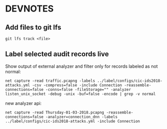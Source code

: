 # DEVNOTES

## Add files to git lfs

	git lfs track <file>

## Label selected audit records live

Show output of external analyzer and filter only for records labeled as not normal:

    net capture -read traffic.pcapng -labels ../label/configs/cic-ids2018-attacks.yml -csv -compress=false -include Connection -reassemble-connections=false -conns=false -fileStorage="" -analyzer listen_unix_socket -debug -unix -buf=false -encode | grep -v normal

new analyzer api:

    net capture -read Thursday-01-03-2018.pcapng -reassemble-connections=false -analyzer=connection_dnn -labels ../label/configs/cic-ids2018-attacks.yml -include Connection

